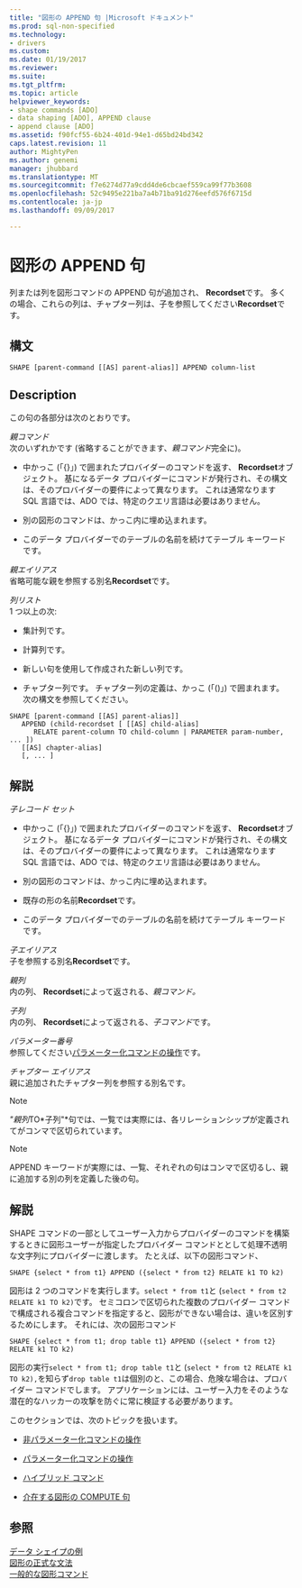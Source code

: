 ```yaml
---
title: "図形の APPEND 句 |Microsoft ドキュメント"
ms.prod: sql-non-specified
ms.technology:
- drivers
ms.custom: 
ms.date: 01/19/2017
ms.reviewer: 
ms.suite: 
ms.tgt_pltfrm: 
ms.topic: article
helpviewer_keywords:
- shape commands [ADO]
- data shaping [ADO], APPEND clause
- append clause [ADO]
ms.assetid: f90fcf55-6b24-401d-94e1-d65bd24bd342
caps.latest.revision: 11
author: MightyPen
ms.author: genemi
manager: jhubbard
ms.translationtype: MT
ms.sourcegitcommit: f7e6274d77a9cdd4de6cbcaef559ca99f77b3608
ms.openlocfilehash: 52c9495e221ba7a4b71ba91d276eefd576f6715d
ms.contentlocale: ja-jp
ms.lasthandoff: 09/09/2017

---
```

# <a name="shape-append-clause"></a>図形の APPEND 句
列または列を図形コマンドの APPEND 句が追加され、 **Recordset**です。 多くの場合、これらの列は、チャプター列は、子を参照してください**Recordset**です。  
  
## <a name="syntax"></a>構文  
  
```  
SHAPE [parent-command [[AS] parent-alias]] APPEND column-list  
```  
  
## <a name="description"></a>Description  
 この句の各部分は次のとおりです。  
  
 *親コマンド*  
 次のいずれかです (省略することができます、*親コマンド*完全に)。  
  
-   中かっこ (「{}」) で囲まれたプロバイダーのコマンドを返す、 **Recordset**オブジェクト。 基になるデータ プロバイダーにコマンドが発行され、その構文は、そのプロバイダーの要件によって異なります。 これは通常なります SQL 言語では、ADO では、特定のクエリ言語は必要はありません。  
  
-   別の図形のコマンドは、かっこ内に埋め込まれます。  
  
-   このデータ プロバイダーでのテーブルの名前を続けてテーブル キーワードです。  
  
 *親エイリアス*  
 省略可能な親を参照する別名**Recordset**です。  
  
 *列リスト*  
 1 つ以上の次:  
  
-   集計列です。  
  
-   計算列です。  
  
-   新しい句を使用して作成された新しい列です。  
  
-   チャプター列です。 チャプター列の定義は、かっこ (「()」) で囲まれます。 次の構文を参照してください。  
  
```  
SHAPE [parent-command [[AS] parent-alias]]  
   APPEND (child-recordset [ [[AS] child-alias]   
      RELATE parent-column TO child-column | PARAMETER param-number, ... ])  
   [[AS] chapter-alias]   
   [, ... ]  
```  
  
## <a name="remarks"></a>解説  
 *子レコード セット*  
 -   中かっこ (「{}」) で囲まれたプロバイダーのコマンドを返す、 **Recordset**オブジェクト。 基になるデータ プロバイダーにコマンドが発行され、その構文は、そのプロバイダーの要件によって異なります。 これは通常なります SQL 言語では、ADO では、特定のクエリ言語は必要はありません。  
  
-   別の図形のコマンドは、かっこ内に埋め込まれます。  
  
-   既存の形の名前**Recordset**です。  
  
-   このデータ プロバイダーでのテーブルの名前を続けてテーブル キーワードです。  
  
 *子エイリアス*  
 子を参照する別名**Recordset**です。  
  
 *親列*  
 内の列、 **Recordset**によって返される、*親コマンド。*  
  
 *子列*  
 内の列、 **Recordset**によって返される、*子コマンド*です。  
  
 *パラメーター番号*  
 参照してください[パラメーター化コマンドの操作](../../../ado/guide/data/operation-of-parameterized-commands.md)です。  
  
 *チャプター エイリアス*  
 親に追加されたチャプター列を参照する別名です。  
  
> [!NOTE]
>  *"親列*TO*子列"*句では、一覧では実際には、各リレーションシップが定義されてがコンマで区切られています。  
  
> [!NOTE]
>  APPEND キーワードが実際には、一覧、それぞれの句はコンマで区切るし、親に追加する別の列を定義した後の句。  
  
## <a name="remarks"></a>解説  
 SHAPE コマンドの一部としてユーザー入力からプロバイダーのコマンドを構築するときに図形ユーザーが指定したプロバイダー コマンドととして処理不透明な文字列にプロバイダーに渡します。 たとえば、以下の図形コマンド、  
  
```  
SHAPE {select * from t1} APPEND ({select * from t2} RELATE k1 TO k2)  
```  
  
 図形は 2 つのコマンドを実行します。`select * from t1`と (`select * from t2 RELATE k1 TO k2)`です。 セミコロンで区切られた複数のプロバイダー コマンドで構成される複合コマンドを指定すると、図形ができない場合は、違いを区別するためにします。 それには、次の図形コマンド  
  
```  
SHAPE {select * from t1; drop table t1} APPEND ({select * from t2} RELATE k1 TO k2)  
```  
  
 図形の実行`select * from t1; drop table t1`と (`select * from t2 RELATE k1 TO k2),`を知らず`drop table t1`は個別のと、この場合、危険な場合は、プロバイダー コマンドでします。 アプリケーションには、ユーザー入力をそのような潜在的なハッカーの攻撃を防ぐに常に検証する必要があります。  
  
 このセクションでは、次のトピックを扱います。  
  
-   [非パラメーター化コマンドの操作](../../../ado/guide/data/operation-of-non-parameterized-commands.md)  
  
-   [パラメーター化コマンドの操作](../../../ado/guide/data/operation-of-parameterized-commands.md)  
  
-   [ハイブリッド コマンド](../../../ado/guide/data/hybrid-commands.md)  
  
-   [介在する図形の COMPUTE 句](../../../ado/guide/data/intervening-shape-compute-clauses.md)  
  
## <a name="see-also"></a>参照  
 [データ シェイプの例](../../../ado/guide/data/data-shaping-example.md)   
 [図形の正式な文法](../../../ado/guide/data/formal-shape-grammar.md)   
 [一般的な図形コマンド](../../../ado/guide/data/shape-commands-in-general.md)
